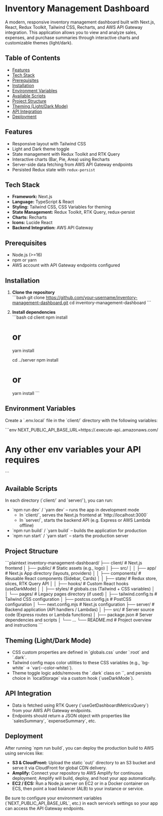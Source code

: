 # Inventory Management Dashboard

A modern, responsive inventory management dashboard built with Next.js, React, Redux Toolkit, Tailwind CSS, Recharts, and AWS API Gateway integration. This application allows you to view and analyze sales, expenses, and purchase summaries through interactive charts and customizable themes (light/dark).

## Table of Contents

- [Features](#features)
- [Tech Stack](#tech-stack)
- [Prerequisites](#prerequisites)
- [Installation](#installation)
- [Environment Variables](#environment-variables)
- [Available Scripts](#available-scripts)
- [Project Structure](#project-structure)
- [Theming (Light/Dark Mode)](#theming-lightdark-mode)
- [API Integration](#api-integration)
- [Deployment](#deployment)

## Features

- Responsive layout with Tailwind CSS  
- Light and Dark theme toggle  
- State management with Redux Toolkit and RTK Query  
- Interactive charts (Bar, Pie, Area) using Recharts  
- Server-side data fetching from AWS API Gateway endpoints  
- Persisted Redux state with `redux-persist`

## Tech Stack

- **Framework:** Next.js  
- **Language:** TypeScript & React  
- **Styling:** Tailwind CSS, CSS Variables for theming  
- **State Management:** Redux Toolkit, RTK Query, redux-persist  
- **Charts:** Recharts  
- **Icons:** Lucide React  
- **Backend Integration:** AWS API Gateway  

## Prerequisites

- Node.js (>=16)  
- npm or yarn  
- AWS account with API Gateway endpoints configured  

## Installation

1. **Clone the repository**  
   \`\`\`bash
   git clone https://github.com/your-username/inventory-management-dashboard.git
   cd inventory-management-dashboard
   \`\`\`

2. **Install dependencies**  
   \`\`\`bash
   cd client
   npm install
   # or
   yarn install

   cd ../server
   npm install
   # or
   yarn install
   \`\`\`

## Environment Variables

Create a \`.env.local\` file in the \`client/\` directory with the following variables:

\`\`\`env
NEXT_PUBLIC_API_BASE_URL=https://<your-api-id>.execute-api.<region>.amazonaws.com/<stage>
# Any other env variables your API requires
\`\`\`

## Available Scripts

In each directory (\`client/\` and \`server/\`), you can run:

- \`npm run dev\` / \`yarn dev\` – runs the app in development mode  
  - In \`client/\`, serves the Next.js frontend at \`http://localhost:3000\`  
  - In \`server/\`, starts the backend API (e.g. Express or AWS Lambda offline)  
- \`npm run build\` / \`yarn build\` – builds the application for production  
- \`npm run start\` / \`yarn start\` – starts the production server  

## Project Structure

\`\`\`plaintext
inventory-management-dashboard/
├── client/               # Next.js frontend
│   ├── public/           # Static assets (e.g., logo)
│   ├── src/
│   │   ├── app/          # Next.js App directory (layouts, providers)
│   │   ├── components/   # Reusable React components (Sidebar, Cards)
│   │   ├── state/        # Redux store, slices, RTK Query API
│   │   ├── hooks/        # Custom React hooks (useDarkMode)
│   │   ├── styles/       # globals.css (Tailwind + CSS variables)
│   │   └── pages/        # Legacy pages directory (if used)
│   ├── tailwind.config.ts # Tailwind CSS configuration
│   ├── postcss.config.js  # PostCSS configuration
│   └── next.config.mjs    # Next.js configuration
├── server/               # Backend application (API handlers / Lambdas)
│   ├── src/              # Server source code (Express routes or Lambda functions)
│   ├── package.json      # Server dependencies and scripts
│   └── ...
└── README.md             # Project overview and instructions
\`\`\`

## Theming (Light/Dark Mode)

- CSS custom properties are defined in \`globals.css\` under \`:root\` and \`.dark\`.  
- Tailwind config maps color utilities to these CSS variables (e.g., \`bg-white\` → \`var(--color-white)\`).  
- Theme toggle logic adds/removes the \`.dark\` class on \`<html>\`, and persists choice in \`localStorage\` via a custom hook (\`useDarkMode\`).  

## API Integration

- Data is fetched using RTK Query (\`useGetDashboardMetricsQuery\`) from your AWS API Gateway endpoints.  
- Endpoints should return a JSON object with properties like \`salesSummary\`, \`expenseSummary\`, etc.  

## Deployment

After running \`npm run build\`, you can deploy the production build to AWS using services like:

- **S3 & CloudFront:** Upload the static \`out/\` directory to an S3 bucket and serve it via CloudFront for global CDN delivery.  
- **Amplify:** Connect your repository to AWS Amplify for continuous deployment; Amplify will build, deploy, and host your app automatically.  
- **EC2 / ECS:** Run a Node.js server on EC2 or in a Docker container on ECS, then point a load balancer (ALB) to your instance or service.  

Be sure to configure your environment variables (\`NEXT_PUBLIC_API_BASE_URL\`, etc.) in each service’s settings so your app can access the API Gateway endpoints.  